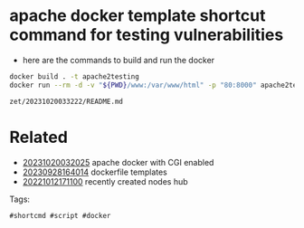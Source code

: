 # apache docker template shortcut command for testing vulnerabilities

- here are the commands to build and run the docker
```bash
docker build . -t apache2testing
docker run --rm -d -v "${PWD}/www:/var/www/html" -p "80:8000" apache2testing
```

` zet/20231020033222/README.md `

# Related

- [20231020032025](/zet/20231020032025/README.md) apache docker with CGI enabled
- [20230928164014](/zet/20230928164014/README.md) dockerfile templates
- [20221012171100](/zet/20221012171100/README.md) recently created nodes hub

Tags:

    #shortcmd #script #docker
